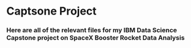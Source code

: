 # Captsone Project

### Here are all of the relevant files for my IBM Data Science Capstone project on SpaceX Booster Rocket Data Analysis
